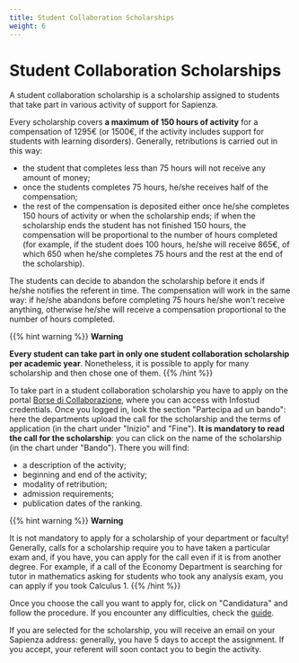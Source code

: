 ```yaml
---
title: Student Collaboration Scholarships
weight: 6
---
```


# Student Collaboration Scholarships

A student collaboration scholarship is a scholarship assigned to students that take part in various activity of support for Sapienza.

Every scholarship covers **a maximum of 150 hours of activity** for a compensation of 1295€ (or 1500€, if the activity includes support for students with learning disorders). Generally, retributions is carried out in this way:
- the student that completes less than 75 hours will not receive any amount of money;
- once the students completes 75 hours, he/she receives half of the compensation;
- the rest of the compensation is deposited either once he/she completes 150 hours of activity or when the scholarship ends; if when the scholarship ends the student has not finished 150 hours, the compensation will be proportional to the number of hours completed (for example, if the student does 100 hours, he/she will receive 865€, of which 650 when he/she completes 75 hours and the rest at the end of the scholarship).

The students can decide to abandon the scholarship before it ends if he/she notifies the referent in time. The compensation will work in the same way: if he/she abandons before completing 75 hours he/she won't receive anything, otherwise he/she will receive a compensation proportional to the number of hours completed.

{{% hint warning %}}
<i class="fa-solid fa-triangle-exclamation" style="color: #FFD43B;"></i> **Warning**

**Every student can take part in only one student collaboration scholarship per academic year**. Nonetheless, it is possible to apply for many scholarship and then chose one of them.
{{% /hint %}}

To take part in a student collaboration scholarship you have to apply on the portal [Borse di Collaborazione](https://borsecollaborazione.uniroma1.it/),
where you can access with Infostud credentials. Once you logged in, look the section "Partecipa ad un bando": here the departments upload the call for the scholarship and the terms of application (in the chart under "Inizio" and "Fine"). **It is mandatory to read the call for the scholarship**: you can click on the name of the scholarship (in the chart under "Bando"). There you will find:
- a description of the activity;
- beginning and end of the activity;
- modality of retribution;
- admission requirements;
- publication dates of the ranking.

{{% hint warning %}}
<i class="fa-solid fa-triangle-exclamation" style="color: #FFD43B;"></i> **Warning**

It is not mandatory to apply for a scholarship of your department or faculty! Generally, calls for a scholarship require you to have taken a particular exam and, if you have, you can apply for the call even if it is from another degree. For example, if a call of the Economy Department is searching for tutor in mathematics asking for students who took any analysis exam, you can apply if you took Calculus 1.
{{% /hint %}}

Once you choose the call you want to apply for, click on "Candidatura" and follow the procedure. If you encounter any difficulties, check the [guide](https://www.uniroma1.it/sites/default/files/field_file_allegati/manuale_studente_0.pdf).

If you are selected for the scholarship, you will receive an email on your Sapienza address: generally, you have 5 days to accept the assignment. If you accept, your referent will soon contact you to begin the activity.
